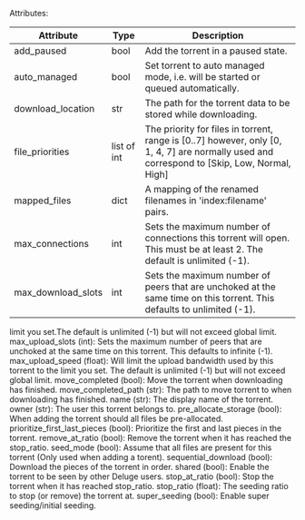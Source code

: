 Attributes:

| Attribute          | Type        | Description                                                                                                                                 |
|--------------------|-------------|---------------------------------------------------------------------------------------------------------------------------------------------|
| add_paused         | bool        | Add the torrent in a paused state.                                                                                                          | 
| auto_managed       | bool        | Set torrent to auto managed mode, i.e. will be started or queued automatically.                                                             |
| download_location  | str         | The path for the torrent data to be stored while downloading.                                                                               |               
| file_priorities    | list of int | The priority for files in torrent, range is [0..7] however, only [0, 1, 4, 7] are normally used and correspond to [Skip, Low, Normal, High] |
| mapped_files       | dict        | A mapping of the renamed filenames in 'index:filename' pairs.                                                                               |
| max_connections    | int         | Sets the maximum number of connections this torrent will open. This must be at least 2. The default is unlimited (-1).                      |
| max_download_slots | int         | Sets the maximum number of peers that are unchoked at the same time on this torrent. This defaults to unlimited (-1).                       |max_download_speed (float): Will limit the download bandwidth used by this torrent to the

limit you set.The default is unlimited (-1) but will not exceed global limit.
max_upload_slots (int): Sets the maximum number of peers that are
unchoked at the same time on this torrent. This defaults to infinite (-1).
max_upload_speed (float): Will limit the upload bandwidth used by this torrent to the limit
you set. The default is unlimited (-1) but will not exceed global limit.
move_completed (bool): Move the torrent when downloading has finished.
move_completed_path (str): The path to move torrent to when downloading has finished.
name (str): The display name of the torrent.
owner (str): The user this torrent belongs to.
pre_allocate_storage (bool): When adding the torrent should all files be pre-allocated.
prioritize_first_last_pieces (bool): Prioritize the first and last pieces in the torrent.
remove_at_ratio (bool): Remove the torrent when it has reached the stop_ratio.
seed_mode (bool): Assume that all files are present for this torrent (Only used when adding a torent).
sequential_download (bool): Download the pieces of the torrent in order.
shared (bool): Enable the torrent to be seen by other Deluge users.
stop_at_ratio (bool): Stop the torrent when it has reached stop_ratio.
stop_ratio (float): The seeding ratio to stop (or remove) the torrent at.
super_seeding (bool): Enable super seeding/initial seeding.